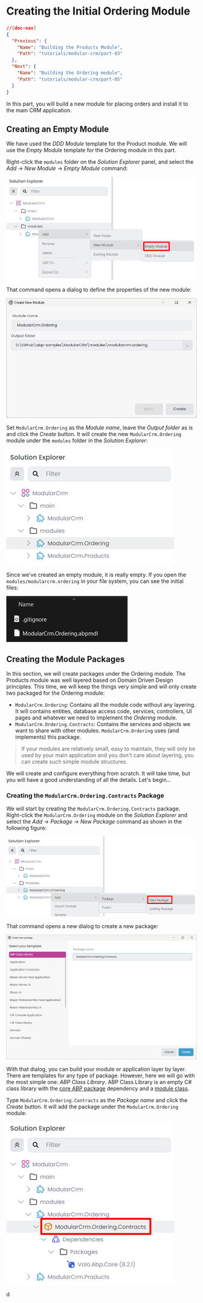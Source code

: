 # Creating the Initial Ordering Module

````json
//[doc-nav]
{
  "Previous": {
    "Name": "Building the Products Module",
    "Path": "tutorials/modular-crm/part-03"
  },
  "Next": {
    "Name": "Building the Ordering module",
    "Path": "tutorials/modular-crm/part-05"
  }
}
````

In this part, you will build a new module for placing orders and install it to the main CRM application.

## Creating an Empty Module

We have used the *DDD Module* template for the Product module. We will use the *Empty Module* template for the Ordering module in this part.

Right-click the `modules` folder on the *Solution Explorer* panel, and select the *Add* -> *New Module* -> *Empty Module* command:

![abp-studio-add-new-empty-module](images/abp-studio-add-new-empty-module.png)

That command opens a dialog to define the properties of the new module:

![abp-studio-add-new-empty-module-dialog](images/abp-studio-add-new-empty-module-dialog.png)

Set `ModularCrm.Ordering` as the *Module name*, leave the *Output folder* as is and click the *Create* button. It will create the new `ModularCrm.Ordering` module under the `modules` folder in the *Solution Explorer*:

![abp-studio-modular-crm-with-two-modules](images/abp-studio-modular-crm-with-two-modules.png)

Since we've created an empty module, it is really empty. If you open the `modules/modularcrm.ordering` in your file system, you can see the initial files:

![file-system-odering-module-initial-folder](images/file-system-odering-module-initial-folder.png)

## Creating the Module Packages

In this section, we will create packages under the Ordering module. The Products module was well layered based on Domain Driven Design principles. This time, we will keep the things very simple and will only create two packaged for the Ordering module:

* `ModularCrm.Ordering`: Contains all the module code without any layering. It will contains entities, database access code, services, controllers, UI pages and whatever we need to implement the *Ordering* module.
* `ModularCrm.Ordering.Contracts`: Contains the services and objects we want to share with other modules. `ModularCrm.Ordering` uses (and implements) this package.

> If your modules are relatively small, easy to maintain, they will only be used by your main application and you don't care about layering, you can create such simple module structures.

We will create and configure everything from scratch. It will take time, but you will have a good understanding of all the details. Let's begin...

### Creating the `ModularCrm.Ordering.Contracts` Package

We will start by creating the `ModularCrm.Ordering.Contracts` package. Right-click the `ModularCrm.Ordering` module on the *Solution Explorer* and select the *Add* -> *Package* -> *New Package* command as shown in the following figure:

![abp-studio-add-new-package](images/abp-studio-add-new-package.png)

That command opens a new dialog to create a new package:

![abp-studio-add-new-package-class-library](images/abp-studio-add-new-package-class-library.png)

With that dialog, you can build your module or application layer by layer. There are templates for any type of package. However, here we will go with the most simple one: *ABP Class Library*. ABP Class Library is an empty C# class library with the [core ABP package](https://www.nuget.org/packages/Volo.Abp.Core) dependency and a [module class](../../framework/architecture/modularity/basics.md).

Type `ModularCrm.Ordering.Contracts` as the *Package name* and click the *Create* button. It will add the package under the `ModularCrm.Ordering` module:

![abp-studio-new-package-under-the-module](images/abp-studio-new-package-under-the-module.png)

d
